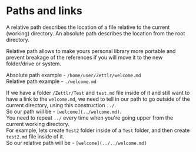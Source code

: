 # Paths and links

A relative path describes the location of a file relative to the current (working) directory. 
An absolute path describes the location from the root directory.

Relative path allows to make yours personal library more portable and prevent breakage of the references if you will move it to the new folder/drive or system.

Absolute path example - `/home/user/Zettlr/welcome.md`  
Relative path example - `./welcome.md`


If we have a folder `/Zettlr/Test` and `test.md` file inside of it and still want to have a link to the `welcome.md`, we need to tell in our path to go outside of the current directory, using this construction `../`.  
So our path wiil be - `[welcome](../welcome.md)`.  
You need to repeat `../` every time when you're going upper from the current working directory.   
For example, lets create `Test2` folder inside of a `Test` folder, and then create `test2.md` file inside of it.   
So our relative path will be - `[welcome](../../welcome.md)`
